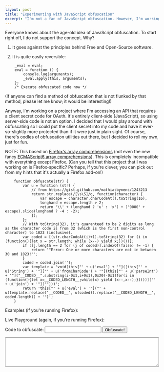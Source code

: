 ```yaml
---
layout: post
title: "Experimenting with JavaScript obfuscation"
excerpt: "I'm not a fan of JavaScript obfuscation. However, I'm working on an entirely client-side (JavaScript) project, and I decided that I would play around with obfuscating so I could put the client secret into my code and have it ever-so-slightly more protected than if it were just in plain sight."
---
```

Everyone knows about the age-old idea of JavaScript obfuscation. To start right off, I do not support the concept. Why?

1. It goes against the principles behind Free and Open-Source software.
2. It is quite easily reversible:

        _eval = eval;
        eval = function () {
            console.log(arguments);
            _eval.apply(this, arguments);
        };
        /* Execute obfuscated code now */

(If anyone can find a method of obfuscation that is not flunked by that method, please let me know; it would be interesting!)

Anyway, I'm working on a project where I'm accessing an API that requires a client secret code for OAuth. It's entirely client-side (JavaScript), so using server-side code is not an option. I decided that I would play around with obfuscating so I could put the client secret into my code and have it ever-so-slightly more protected than if it were just in plain sight. Of course, there's oodles of obfuscation utilities out there, but I decided to roll my own, just for fun.

<!-- see more -->

NOTE: This based on [Firefox's array comprehensions](https://developer.mozilla.org/en-US/docs/Web/JavaScript/Reference/Operators/Array_comprehensions#Differences_to_the_older_JS1.7.2FJS1.8_comprehensions) (not even the new fancy [ECMAScript6 array comprehensions](https://developer.mozilla.org/en-US/docs/Web/JavaScript/Reference/Operators/Array_comprehensions)). This is completely incompatible with everything except Firefox. (Can you tell that this project that I was working on is Firefox-specific? Perhaps, if you're clever, you can pick out from my hints that it's actually a Firefox add-on!)

<script type="text/javascript">
"use strict";
function obfuscate(str) {
    var u = function (str) {
        return str.replace(/[\s\S]/g, function(character) {
            var escape = character.charCodeAt().toString(16),
            longhand = escape.length > 2;
            return '\\' + (longhand ? 'u' : 'x') + ('0000' + escape).slice(longhand ? -4 : -2);
        });
    };
    var coded = [(str.charCodeAt(i)+1).toString(32) for (i in (function(){var x = str.length; while (x--) yield x;})())];
    if ([j.length == 2 for (j of coded)].indexOf(false) != -1) {
        return '"Error: One or more characters are not in between 30 and 1023!"';
    }
    coded = coded.join('');
    var template = 'void(this["' + u('eval') + '"]([this["' + u('String') + '"]["' + u('fromCharCode') + '"](this["' + u('parseInt') + '"]("__CODED__".substring(i-0x1,i+0x1),0x20)-0x1)for(i in (function(){let x=__CODED_LENGTH__;while(x) yield (x--,x--);})())]["' + u('join') + '"]("")))';
    return 'this["' + u('eval') + '"]("' + u(template.replace('__CODED__', u(coded)).replace('__CODED_LENGTH__', coded.length)) + '")';
}
window.addEventListener("load", function () {
    [
        'const mySecret = "ABCDE:fghijkl.12345";',
        'console.log("' + String.fromCharCode(1022) + '");',
        '"\n"'
    ].forEach(function (example) {
        var code = document.createElement("code");
        code.textContent = example;
        var span = document.createElement("span");
        span.textContent = ": " + obfuscate(example);
        var li = document.createElement("li");
        li.appendChild(code);
        li.appendChild(span);
        document.getElementById("examples").appendChild(li);
    });
    document.getElementById("obfuscate").addEventListener("click", function () {
        document.getElementById("from_obfuscate").value = obfuscate(document.getElementById("to_obfuscate").value);
    }, false);
}, false);
</script>

        function obfuscate(str) {
            var u = function (str) {
                // from https://gist.github.com/mathiasbynens/1243213
                return str.replace(/[\s\S]/g, function(character) {
                    var escape = character.charCodeAt().toString(16),
                    longhand = escape.length > 2;
                    return '\\' + (longhand ? 'u' : 'x') + ('0000' + escape).slice(longhand ? -4 : -2);
                });
            };
            // With toString(32), it's guaranteed to be 2 digits as long as the character code is from 32 (which is the first non-control character) to 1023 (inclusive).
            var coded = [(str.charCodeAt(i)+1).toString(32) for (i in (function(){let x = str.length; while (x--) yield x;})())];
            if ([j.length == 2 for (j of coded)].indexOf(false) != -1) {
                return '"Error: One or more characters are not in between 30 and 1023!"';
            }
            coded = coded.join('');
            var template = 'void(this["' + u('eval') + '"]([this["' + u('String') + '"]["' + u('fromCharCode') + '"](this["' + u('parseInt') + '"]("__CODED__".substring(i-0x1,i+0x1),0x20)-0x1)for(i in (function(){let x=__CODED_LENGTH__;while(x) yield (x--,x--);})())]["' + u('join') + '"]("")))';
            return 'this["' + u('eval') + '"]("' + u(template.replace('__CODED__', u(coded)).replace('__CODED_LENGTH__', coded.length)) + '")';
        }

Examples (if you're running Firefox):

<ul id="examples"></ul>

Live Playground (again, if you're running Firefox):

<p><label for="to_obfuscate">Code to obfuscate: </label><input id="to_obfuscate"> <button id="obfuscate">Obfuscate!</button></p>
<p><textarea id="from_obfuscate" style="width: 100%;" rows="6"></textarea></p>
